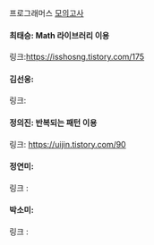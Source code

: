 프로그래머스 [모의고사](https://school.programmers.co.kr/learn/courses/30/lessons/42840)<br>

#### 최태승: Math 라이브러리 이용
링크:https://isshosng.tistory.com/175

#### 김선웅:
링크: 

#### 정의진: 반복되는 패턴 이용
링크: https://uijin.tistory.com/90

#### 정연미: 
링크 : 

#### 박소미:
링크 : 
